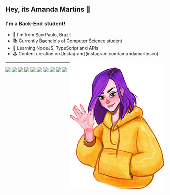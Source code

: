 ## Hey, its Amanda Martins 👋 

<div align="center">
 
<h3 align=left> I'm a Back-End student! </h3>
 <ul align="left">
  <li> 🌆 I'm from Sao Paulo, Brazil </li>
  <li> 📚 Currently Bachelo's of Computer Science student </li>
  <li> 🌱 Learning NodeJS, TypeScript and APIs </li>
  <li> 🕹 Content creation on [Instagram](instagram.com/amandamartinsco) </li>
 </ul>

 <img src="img/profile.png" align="right">

</div>

----

<img src="https://camo.githubusercontent.com/937d189e89eebf19ca83d796f68380657645f49a05c9ef6fbc00020ff7ab32f9/68747470733a2f2f696d672e69636f6e73382e636f6d2f636f6c6f722f3234302f3030303030302f68746d6c2d352e706e67" height="30"/>
<img src="https://camo.githubusercontent.com/7131f4436c32be236b582de559e96e8bc298c85f54006f02696b054c5930b2b4/68747470733a2f2f696d672e69636f6e73382e636f6d2f636f6c6f722f3234302f3030303030302f637373332e706e67" height="30"/>
<img src="https://camo.githubusercontent.com/30223dd4dad432d13a8b95ce5cb7ea20825858f8ebce349e6945f931ced4e1bf/68747470733a2f2f696d672e69636f6e73382e636f6d2f636f6c6f722f3234302f3030303030302f6a6176617363726970742e706e67" height="30"/>
<img src="https://camo.githubusercontent.com/0fdac9571fe0749b0982007f44a8c09992014ea1d3736a960fc0f5b24391619f/68747470733a2f2f696d672e69636f6e73382e636f6d2f636f6c6f722f3234302f3030303030302f747970657363726970742e706e67" height="30"/>
<img src="https://camo.githubusercontent.com/c84f629d714a6d92d61115db67819ebfc7faddc7ea60bc49fd4c6ea209c04583/68747470733a2f2f696d672e69636f6e73382e636f6d2f636f6c6f722f3234302f3030303030302f6e6f64656a732e706e67" height="25"/>
<img src="https://camo.githubusercontent.com/60c01de589397eb4075609898b4e9c98f081817aa6212c72d3f524a3bac5d8dc/68747470733a2f2f696d672e69636f6e73382e636f6d2f636f6c6f722f3234302f3030303030302f72656163742d6e61746976652e706e67" height="25"/>
<img src="https://camo.githubusercontent.com/57f528d363944ba0c4151826973ce5dda859c2f9e9ada8798e22c677c180ead4/68747470733a2f2f696d672e69636f6e73382e636f6d2f666c75656e742f3234302f3030303030302f76697375616c2d73747564696f2d636f64652d323031392e706e67" height="25"/>
<img src="https://camo.githubusercontent.com/0c5bc676ae2cd4a11eda58b0b6db9623cd45edb8474e9b080b1c8ebdb3370fd6/68747470733a2f2f696d672e69636f6e73382e636f6d2f696f732d676c797068732f3234302f3030303030302f6769746875622e706e67" height="25"/>
<img src="https://camo.githubusercontent.com/04af7eb4ff91943b9f903d4d075f7728475e131cc60f11e8b472839831deb498/68747470733a2f2f696d672e69636f6e73382e636f6d2f636f6c6f722f3234302f3030303030302f6769742e706e67" height="25"/>
<img src="https://camo.githubusercontent.com/049ebb34008996716e3203b0ecca0383cbb6e4ea143b51b6eebf647142681077/68747470733a2f2f696d672e69636f6e73382e636f6d2f636f6c6f722f39362f3030303030302f6c696e75782e706e67" height="25"/>